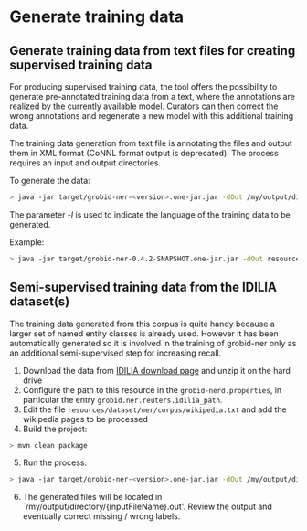 # Generate training data


## Generate training data from text files for creating supervised training data

For producing supervised training data, the tool offers the possibility to generate pre-annotated training data from a text, where the annotations are realized by the currently available model. Curators can then correct the wrong annotations and regenerate a new model with this additional training data. 

The training data generation from text file is annotating the files and output them in XML format (CoNNL format output is deprecated). The process requires an input and output directories.

To generate the data: 

```bash
> java -jar target/grobid-ner-<version>.one-jar.jar -dOut /my/output/directory -dIn /my/input/directory -l en -exe createTrainingNER
```

The parameter _-l_ is used to indicate the language of the training data to be generated.

Example: 

```bash
> java -jar target/grobid-ner-0.4.2-SNAPSHOT.one-jar.jar -dOut resources/dataset/ner/corpus/xml/generated/ -dIn resources/dataset/ner/corpus/raw/wikipedia/ -l en -exe createTrainingNER
```

## Semi-supervised training data from the IDILIA dataset(s) 

The training data generated from this corpus is quite handy because a larger set of named entity classes is already used. However it has been automatically generated so it is involved in the training of grobid-ner only as an additional semi-supervised step for increasing recall. 

1. Download the data from [IDILIA download page](http://download.idilia.com/datasets/wikipedia/index.html) and unzip it on the hard drive
2. Configure the path to this resource in the `grobid-nerd.properties`, in particular the entry `grobid.ner.reuters.idilia_path`. 
3. Edit the file `resources/dataset/ner/corpus/wikipedia.txt` and add the wikipedia pages to be processed
4. Build the project:

```bash
> mvn clean package
```

5. Run the process: 

```bash
> java -jar target/grobid-ner-<version>.one-jar.jar -dOut /my/output/directory -exe createTrainingIDILLIA
```

6. The generated files will be located in `/my/output/directory/{inputFileName}.out'. Review the output and eventually correct missing / wrong labels.

